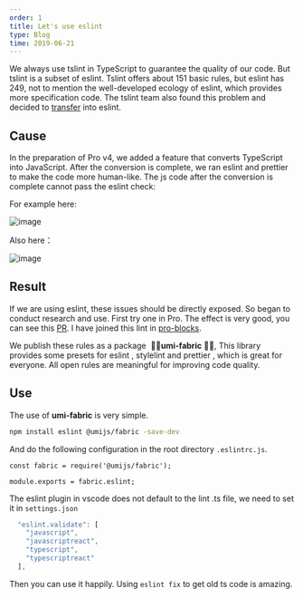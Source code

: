 ```yaml
---
order: 1
title: Let's use eslint
type: Blog
time: 2019-06-21
---
```


We always use tslint in TypeScript to guarantee the quality of our code. But tslint is a subset of eslint. Tslint offers about 151 basic rules, but eslint has 249, not to mention the well-developed ecology of eslint, which provides more specification code. The tslint team also found this problem and decided to [transfer](https://eslint.org/blog/2019/01/future-typescript-eslint) into eslint.

## Cause

In the preparation of Pro v4, we added a feature that converts TypeScript into JavaScript. After the conversion is complete, we ran eslint and prettier to make the code more human-like. The js code after the conversion is complete cannot pass the eslint check:

For example here:

![image](https://user-images.githubusercontent.com/8186664/59903736-55311100-9434-11e9-99b0-8406d5b56b97.png)

Also here：

![image](https://user-images.githubusercontent.com/8186664/59903712-4185aa80-9434-11e9-84fd-4cf2ff3ec0ca.png)

## Result

If we are using eslint, these issues should be directly exposed. So began to conduct research and use. First try one in Pro. The effect is very good, you can see this [PR](https://github.com/ant-design/ant-design-pro/pull/4336). I have joined this lint in [pro-blocks](https://github.com/ant-design/pro-blocks/pull/28).

We publish these rules as a package  🌟🌟**umi-fabric** 🌟🌟, This library provides some presets for eslint , stylelint and prettier , which is great for everyone. All open rules are meaningful for improving code quality.

## Use

The use of **umi-fabric** is very simple.

```bash
npm install eslint @umijs/fabric -save-dev
```

And do the following configuration in the root directory `.eslintrc.js`.

```tsx
const fabric = require('@umijs/fabric');

module.exports = fabric.eslint;
```

The eslint plugin in vscode does not default to the lint .ts file, we need to set it in `settings.json`

```jsx
  "eslint.validate": [
    "javascript",
    "javascriptreact",
    "typescript",
    "typescriptreact"
  ],
```

Then you can use it happily. Using `eslint fix` to get old ts code is amazing.
